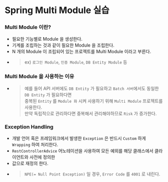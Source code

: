 # Spring Multi Module 실습

### Multi Module 이란?
- 필요한 기능별로 Module 을 생성한다.
- 기계를 조립하는 것과 같이 필요한 Module 을 조립한다.
- N 개의 Module 이 조립되어 있는 프로젝트를 Multi Module 이라고 부른다.
- > ex) `로그인 Module`, `인증 Module`, `DB Entity Module` 등

### Multi Module 을 사용하는 이유
- > 예를 들어 API 서버에도 `DB Entity` 가 필요하고 `Batch 서버`에서도 동일한 `DB Entity` 가 필요하다면  
  > 중복된 `Entity` 를 `Module 화` 시켜 사용하기 위해 `Multi Module` 프로젝트를 사용한다.  
  > 만약 독립적으로 관리하다면 중복해서 관리해야하므로 `Risk` 가 증가한다.

### Exception Handling
- 개발 언어 혹은 프레임워크에서 발생한 `Exception` 은 반드시 `Custom` 하게 `Wrapping` 하여 처리한다.  
- `RestControllerAdvice` 어노테이션을 사용하여 모든 예외를 해당 클래스에서 클라이언트와 사전에 정의한  
- 값으로 재정의 한다.
- > `NPE(= Null Point Exception)` 일 경우, `Error Code` 를 `4001` 로 내린다.


